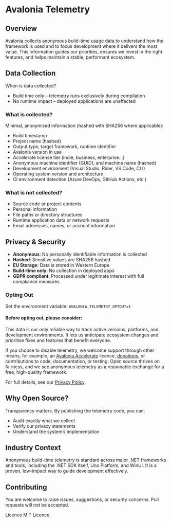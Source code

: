 # Avalonia Telemetry

## Overview
Avalonia collects anonymous build-time usage data to understand how the framework is used and to focus development where it delivers the most value. This information guides our priorities, ensures we invest in the right features, and helps maintain a stable, performant ecosystem.

## Data Collection
When is data collected?
* Build time only – telemetry runs exclusively during compilation
* No runtime impact – deployed applications are unaffected

### What is collected?
Minimal, anonymised information (hashed with SHA256 where applicable):
* Build timestamp
* Project name (hashed)
* Output type, target framework, runtime identifier
* Avalonia version in use
* Accelerate license tier (indie, business, enterprise...)
* Anonymous machine identifier (GUID), and machine name (hashed)
* Development environment (Visual Studio, Rider, VS Code, CLI)
* Operating system version and architecture
* CI environment detection (Azure DevOps, GitHub Actions, etc.)

### What is not collected?
* Source code or project contents
* Personal information
* File paths or directory structures
* Runtime application data or network requests
* Email addresses, names, or account information

## Privacy & Security
* **Anonymous**: No personally identifiable information is collected
* **Hashed**: Sensitive values are SHA256 hashed
* **EU Storage**: Data is stored in Western Europe
* **Build-time only**: No collection in deployed apps
* **GDPR compliant**: Processed under legitimate interest with full compliance measures

### Opting Out
Set the environment variable:
`AVALONIA_TELEMETRY_OPTOUT=1`

#### Before opting out, please consider:
This data is our only reliable way to track active versions, platforms, and development environments. It lets us anticipate ecosystem changes and prioritise fixes and features that benefit everyone.

If you choose to disable telemetry, we welcome support through other means, for example, an [Avalonia Accelerate](https://avaloniaui.net/accelerate#pricing) licence, [donations](https://github.com/sponsors/AvaloniaUI), or contributions to code, documentation, or testing. Open source thrives on fairness, and we see anonymous telemetry as a reasonable exchange for a free, high-quality framework.

For full details, see our [Privacy Policy](https://avaloniaui.net/legal-center/privacy-policy).

## Why Open Source?
Transparency matters. By publishing the telemetry code, you can:
* Audit exactly what we collect
* Verify our privacy statements
* Understand the system’s implementation

## Industry Context
Anonymous build-time telemetry is standard across major .NET frameworks and tools, including the .NET SDK itself, Uno Platform, and WinUI. It is a proven, low-impact way to guide development effectively.

## Contributing
You are welcome to raise issues, suggestions, or security concerns. Pull requests will not be accepted. 

Licence
MIT Licence. 
